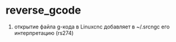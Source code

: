 reverse_gcode
=============
1. открытие файла g-кода в Linuxcnc  добавляет в ~/.srcngc  его интерпретацию (rs274)

